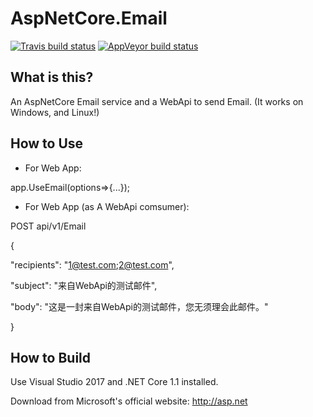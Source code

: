 
AspNetCore.Email
=====================

[![Travis build status](https://img.shields.io/travis/huangxiangyao/AspNetCore.EmailMiddleware.svg?label=travis-ci&style=flat-square&branch=master)](https://travis-ci.org/huangxiangyao/AspNetCore.EmailMiddleware)
[![AppVeyor build status](https://img.shields.io/appveyor/ci/FrankH/AspNetCore-EmailMiddleware/master.svg?label=appveyor&style=flat-square)](https://ci.appveyor.com/project/FrankH/AspNetCore-EmailMiddleware)

What is this?
----------------

An AspNetCore Email service and a WebApi to send Email. (It works on Windows, and Linux!)

How to Use
----------------
* For Web App:


app.UseEmail(options=>{...});


* For Web App (as A WebApi comsumer):


POST api/v1/Email


{

  "recipients": "1@test.com;2@test.com",

  "subject": "来自WebApi的测试邮件",
  
  "body": "这是一封来自WebApi的测试邮件，您无须理会此邮件。"
  
}


How to Build
----------------

Use Visual Studio 2017 and .NET Core 1.1 installed.

Download from Microsoft's official website: http://asp.net

